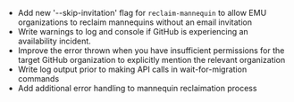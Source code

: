 - Add new '--skip-invitation' flag for `reclaim-mannequin` to allow EMU organizations to reclaim mannequins without an email invitation
- Write warnings to log and console if GitHub is experiencing an availability incident.
- Improve the error thrown when you have insufficient permissions for the target GitHub organization to explicitly mention the relevant organization
- Write log output prior to making API calls in wait-for-migration commands
- Add additional error handling to mannequin reclaimation process

